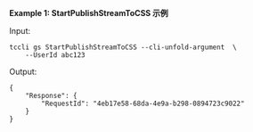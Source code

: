 **Example 1: StartPublishStreamToCSS 示例**



Input: 

```
tccli gs StartPublishStreamToCSS --cli-unfold-argument  \
    --UserId abc123
```

Output: 
```
{
    "Response": {
        "RequestId": "4eb17e58-68da-4e9a-b298-0894723c9022"
    }
}
```

